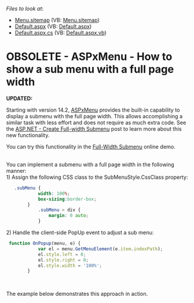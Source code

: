 <!-- default file list -->
*Files to look at*:

* [Menu.sitemap](./CS/App_Data/Menu.sitemap) (VB: [Menu.sitemap](./VB/App_Data/Menu.sitemap))
* [Default.aspx](./CS/Default.aspx) (VB: [Default.aspx](./VB/Default.aspx))
* [Default.aspx.cs](./CS/Default.aspx.cs) (VB: [Default.aspx.vb](./VB/Default.aspx.vb))
<!-- default file list end -->
# OBSOLETE - ASPxMenu - How to show a sub menu with a full page width


<p><strong>UPDATED:</strong></p>
<p>Starting with version 14.2, <a href="https://documentation.devexpress.com/#AspNet/clsDevExpressWebASPxMenutopic">ASPxMenu</a> provides the built-in capability to display a submenu with the full page width. This allows accomplishing a similar task with less effort and does not require as much extra code. See the <a href="https://community.devexpress.com/blogs/aspnet/archive/2015/01/07/asp-net-create-full-width-submenu-like-devexpress-com-v14-2.aspx">ASP.NET - Create Full-width Submenu</a> post to learn more about this new functionality.</p>
<p>You can try this functionality in the <a href="http://demos.devexpress.com/ASPxNavigationAndLayoutDemos/Menu/FullWidthSubMenu.aspx">Full-Width Submenu</a> online demo.<br /><br /></p>
You can implement a submenu with a full page width in the following manner:<br />1) Assign the following CSS class to the SubMenuStyle.CssClass property: <br />


```css
   .subMenu {
            width: 100%;
            box-sizing:border-box; 
        }
            .subMenu > div {
                margin: 0 auto;
            }
```


<p>2) Handle the client-side PopUp event to adjust a sub menu:</p>


```js
 function OnPopup(menu, e) {
            var el = menu.GetMenuElement(e.item.indexPath);
            el.style.left = 0;
            el.style.right = 0;
            el.style.width = '100%';
        } 
```


<br />
<p>The example below demonstrates this approach in action.</p>

<br/>


